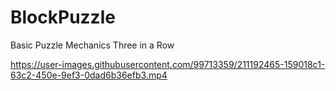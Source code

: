 # BlockPuzzle
 
Basic Puzzle Mechanics Three in a Row

https://user-images.githubusercontent.com/99713359/211192465-159018c1-63c2-450e-9ef3-0dad6b36efb3.mp4

